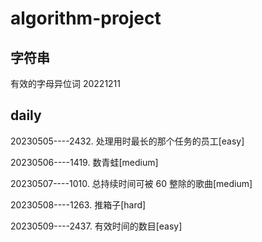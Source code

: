 # algorithm-project
## 字符串
有效的字母异位词 20221211

## daily
20230505----2432. 处理用时最长的那个任务的员工[easy]

20230506----1419. 数青蛙[medium]  

20230507----1010. 总持续时间可被 60 整除的歌曲[medium]

20230508----1263. 推箱子[hard]

20230509----2437. 有效时间的数目[easy]

